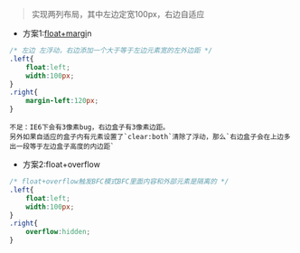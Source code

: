 
> 实现两列布局，其中左边定宽100px，右边自适应

- 方案1:[float+margi](http://note.youdao.com/)n

```css
/* 左边 左浮动，右边添加一个大于等于左边元素宽的左外边距 */
.left{
    float:left;
    width:100px;
}
.right{
    margin-left:120px;
}
```
```
不足：IE6下会有3像素bug，右边盒子有3像素边距。
另外如果自适应的盒子内有元素设置了`clear:both`清除了浮动，那么`右边盒子会在上边多出一段等于左边盒子高度的内边距`
```
- 方案2:float+overflow

```css
/* float+overflow触发BFC模式BFC里面内容和外部元素是隔离的 */
.left{
    float:left;
    width:100px;
}
.right{
    overflow:hidden;
}
```
